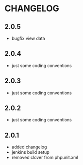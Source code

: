 # CHANGELOG

## 2.0.5

- bugfix view data

## 2.0.4

- just some coding conventions

## 2.0.3

- just some coding conventions

## 2.0.2

- just some coding conventions

## 2.0.1

- added changelog
- jenkins build setup
- removed clover from phpunit.xml